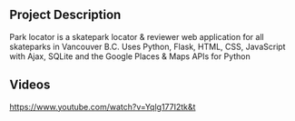 ## Project Description

Park locator is a skatepark locator & reviewer web application for all skateparks in Vancouver B.C. Uses Python, Flask, HTML, CSS, JavaScript with Ajax, SQLite and the Google Places & Maps APIs for Python

## Videos

https://www.youtube.com/watch?v=Yqlg177I2tk&t
